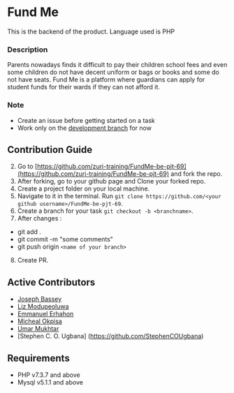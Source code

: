 # Fund Me
This is the backend of the product. Language used is PHP

### Description
Parents nowadays finds it difficult to pay their children school fees and even some children do not have decent uniform or bags or books and some do not have seats. Fund Me is a platform where guardians can apply for student funds for their wards if they can not afford it.

### Note
 - Create an issue before getting started on a task
 - Work only on the [development branch](https://github.com/zuri-training/FundMe-be-pjt-69/tree/dev) for now
 
 
## <a name="contribute"></a> Contribution Guide

2. Go to [https://github.com/zuri-training/FundMe-be-pjt-69](https://github.com/zuri-training/FundMe-be-pjt-69) and fork the repo.
3. After forking, go to your github page and Clone your forked repo. 
4. Create a project folder on your local machine. 
5. Navigate to it in the terminal. Run `git clone https://github.com/<your github username>/FundMe-be-pjt-69`.
6. Create a branch for your task `git checkout -b <branchname>`.
7. After changes : 
- git add .
- git commit  -m "some comments"
- git push origin `<name of your branch>`
8. Create PR.

## Active Contributors
 - [Joseph Bassey ](https://github.com/Josef-code)
 - [Liz Modupeoluwa](https://github.com/Chanbang10)
 - [Emmanuel Erhahon ](https://github.com/LeadIcons)
 - [Micheal Okpisa](https://github.com/okpisajnr)
 - [Umar Mukhtar](https://github.com/xceptiondev)
 - [Stephen C. O. Ugbana] (https://github.com/StephenCOUgbana)
 
## Requirements
 - PHP v7.3.7 and above
 - Mysql v5.1.1 and above
